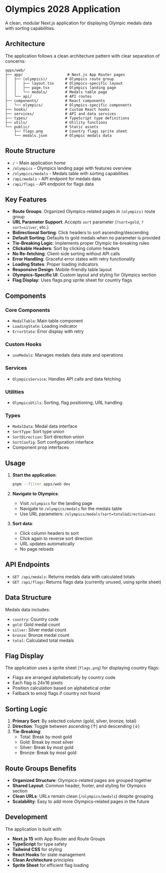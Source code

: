 # Olympics 2028 Application

A clean, modular Next.js application for displaying Olympic medals data with sorting capabilities.

## Architecture

The application follows a clean architecture pattern with clear separation of concerns:

```
apps/web/
├── app/                    # Next.js App Router pages
│   ├── (olympics)/        # Olympics route group
│   │   ├── layout.tsx     # Olympics-specific layout
│   │   ├── page.tsx       # Olympics landing page
│   │   └── medals/        # Medals table page
│   └── api/               # API routes
├── components/            # React components
│   └── olympics/          # Olympics-specific components
├── hooks/                 # Custom React hooks
├── services/              # API and data services
├── types/                 # TypeScript type definitions
├── utils/                 # Utility functions
└── public/                # Static assets
    ├── flags.png          # Country flags sprite sheet
    └── medals.json        # Olympic medals data
```

## Route Structure

- `/` - Main application home
- `/olympics` - Olympics landing page with features overview
- `/olympics/medals` - Medals table with sorting capabilities
- `/api/medals` - API endpoint for medals data
- `/api/flags` - API endpoint for flags data

## Key Features

- **Route Groups**: Organized Olympics-related pages in `(olympics)` route group
- **URL Parameter Support**: Accepts `sort` parameter (`?sort=gold`, `?sort=silver`, etc.)
- **Bidirectional Sorting**: Click headers to sort ascending/descending
- **Default Sorting**: Defaults to gold medals when no parameter is provided
- **Tie-Breaking Logic**: Implements proper Olympic tie-breaking rules
- **Clickable Headers**: Sort by clicking column headers
- **No Re-fetching**: Client-side sorting without API calls
- **Error Handling**: Graceful error states with retry functionality
- **Loading States**: Proper loading indicators
- **Responsive Design**: Mobile-friendly table layout
- **Olympics-Specific UI**: Custom layout and styling for Olympics section
- **Flag Display**: Uses flags.png sprite sheet for country flags

## Components

### Core Components
- `MedalTable`: Main table component
- `LoadingState`: Loading indicator
- `ErrorState`: Error display with retry

### Custom Hooks
- `useMedals`: Manages medals data state and operations

### Services
- `OlympicsService`: Handles API calls and data fetching

### Utilities
- `OlympicsUtils`: Sorting, flag positioning, URL handling

### Types
- `MedalData`: Medal data interface
- `SortType`: Sort type union
- `SortDirection`: Sort direction union
- `SortConfig`: Sort configuration interface
- Component prop interfaces

## Usage

1. **Start the application**:
   ```bash
   pnpm --filter apps/web dev
   ```

2. **Navigate to Olympics**:
   - Visit `/olympics` for the landing page
   - Navigate to `/olympics/medals` for the medals table
   - Use URL parameters: `/olympics/medals?sort=total&direction=asc`

3. **Sort data**:
   - Click column headers to sort
   - Click again to reverse sort direction
   - URL updates automatically
   - No page reloads

## API Endpoints

- `GET /api/medals`: Returns medals data with calculated totals
- `GET /api/flags`: Returns flags data (currently unused, using sprite sheet)

## Data Structure

Medals data includes:
- `country`: Country code
- `gold`: Gold medal count
- `silver`: Silver medal count  
- `bronze`: Bronze medal count
- `total`: Calculated total medals

## Flag Display

The application uses a sprite sheet (`flags.png`) for displaying country flags:
- Flags are arranged alphabetically by country code
- Each flag is 24x16 pixels
- Position calculation based on alphabetical order
- Fallback to emoji flags if country not found

## Sorting Logic

1. **Primary Sort**: By selected column (gold, silver, bronze, total)
2. **Direction**: Toggle between ascending (↑) and descending (↓)
3. **Tie-Breaking**:
   - Total: Break by most gold
   - Gold: Break by most silver
   - Silver: Break by most gold
   - Bronze: Break by most gold

## Route Groups Benefits

- **Organized Structure**: Olympics-related pages are grouped together
- **Shared Layout**: Common header, footer, and styling for Olympics section
- **Clean URLs**: URLs remain clean (`/olympics/medals`) despite grouping
- **Scalability**: Easy to add more Olympics-related pages in the future

## Development

The application is built with:
- **Next.js 15** with App Router and Route Groups
- **TypeScript** for type safety
- **Tailwind CSS** for styling
- **React Hooks** for state management
- **Clean Architecture** principles
- **Sprite Sheet** for efficient flag loading 